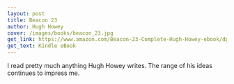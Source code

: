 ```yaml
---
layout: post
title: Beacon 23
author: Hugh Howey
cover: /images/books/beacon_23.jpg
get_link: https://www.amazon.com/Beacon-23-Complete-Hugh-Howey-ebook/dp/B0151HYRCS
get_text: Kindle eBook
---
```


I read pretty much anything Hugh Howey writes. The range of his ideas continues to impress me.
